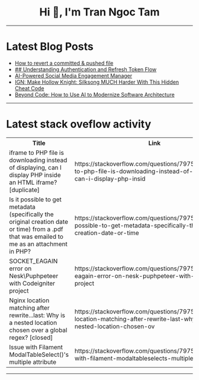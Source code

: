 <h1 align="center">Hi 👋, I'm Tran Ngoc Tam</h1>

---

# Latest Blog Posts 
<!-- BLOG-POST-LIST:START -->
- [How to revert a committed &amp; pushed file](https://dev.to/viktorle1294/how-to-revert-a-committed-pushed-file-3508)
- [## Understanding Authentication and Refresh Token Flow](https://dev.to/jjammeso/-understanding-authentication-and-refresh-token-flow-15hi)
- [AI-Powered Social Media Engagement Manager](https://dev.to/deniskisina/ai-powered-social-media-engagement-manager-3pjl)
- [IGN: Make Hollow Knight: Silksong MUCH Harder With This Hidden Cheat Code](https://dev.to/gg_news/ign-make-hollow-knight-silksong-much-harder-with-this-hidden-cheat-code-2lf6)
- [Beyond Code: How to Use AI to Modernize Software Architecture](https://dev.to/johnjvester/beyond-code-how-to-use-ai-to-modernize-software-architecture-1clb)
<!-- BLOG-POST-LIST:END -->

---

# Latest stack oveflow activity
<table>
  <tr><th>Title</th><th>Link</th></tr>
  <!-- STACKOVERFLOW:START --><tr><td>iframe to PHP file is downloading instead of displaying, can I display PHP inside an HTML iframe? [duplicate]</td><td>https://stackoverflow.com/questions/79759180/iframe-to-php-file-is-downloading-instead-of-displaying-can-i-display-php-insid</td></tr><tr><td>Is it possible to get metadata &lpar;specifically the original creation date or time&rpar; from a .pdf that was emailed to me as an attachment in PHP?</td><td>https://stackoverflow.com/questions/79759173/is-it-possible-to-get-metadata-specifically-the-original-creation-date-or-time</td></tr><tr><td>SOCKET_EAGAIN error on Nesk\Puphpeteer with Codeigniter project</td><td>https://stackoverflow.com/questions/79758987/socket-eagain-error-on-nesk-puphpeteer-with-codeigniter-project</td></tr><tr><td>Nginx location matching after rewrite...last: Why is a nested location chosen over a global regex? [closed]</td><td>https://stackoverflow.com/questions/79758804/nginx-location-matching-after-rewrite-last-why-is-a-nested-location-chosen-ov</td></tr><tr><td>Issue with Filament ModalTableSelect&lpar;&rpar;&#39;s multiple attribute</td><td>https://stackoverflow.com/questions/79758751/issue-with-filament-modaltableselects-multiple-attribute</td></tr><!-- STACKOVERFLOW:END -->
</table>

---


